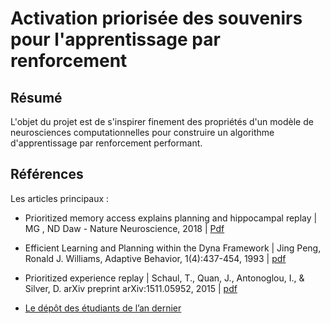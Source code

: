 # Activation priorisée des souvenirs pour l'apprentissage par renforcement
## Résumé 
L'objet du projet est de s'inspirer finement des propriétés d'un modèle de neurosciences computationnelles pour construire un algorithme d'apprentissage par renforcement performant.
## Références
Les articles principaux :
- Prioritized memory access explains planning and hippocampal replay | MG , ND Daw - Nature Neuroscience, 2018 | [Pdf](https://www.biorxiv.org/content/biorxiv/early/2018/05/20/225664.full.pdf)

- Efficient Learning and Planning within the Dyna Framework | Jing Peng, Ronald J. Williams, Adaptive Behavior, 1(4):437-454, 1993 | [pdf](https://citeseerx.ist.psu.edu/document?repid=rep1&type=pdf&doi=c5fc10768d83ba42a360d861eb96d79fec5d52f4)

- Prioritized experience replay | Schaul, T., Quan, J., Antonoglou, I., & Silver, D. arXiv preprint arXiv:1511.05952, 2015 | [pdf](https://arxiv.org/pdf/1511.05952.pdf)

- [Le dépôt des étudiants de l’an dernier](https://github.com/GabyRkt/Prioritized-Memory-Access)
